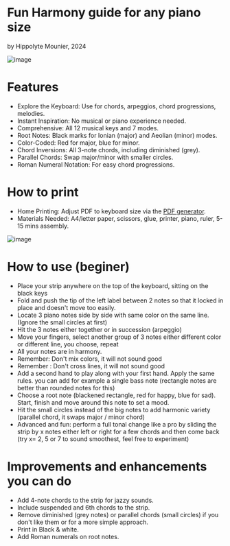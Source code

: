 # Fun Harmony guide for any piano size
by Hippolyte Mounier, 2024


![image](https://github.com/user-attachments/assets/fb1200bb-87b1-4d79-9293-5d27271177d8)

# Features

- Explore the Keyboard: Use for chords, arpeggios, chord progressions, melodies.
- Instant Inspiration: No musical or piano experience needed.
- Comprehensive: All 12 musical keys and 7 modes.
- Root Notes: Black marks for Ionian (major) and Aeolian (minor) modes.
- Color-Coded: Red for major, blue for minor.
- Chord Inversions: All 3-note chords, including diminished (grey).
- Parallel Chords: Swap major/minor with smaller circles.
- Roman Numeral Notation: For easy chord progressions.

# How to print
- Home Printing: Adjust PDF to keyboard size via the [PDF generator](https://hipe-0.github.io/piano-harmony-strip/index.html).
- Materials Needed: A4/letter paper, scissors, glue, printer, piano, ruler, 5-15 mins assembly.

![image](https://github.com/user-attachments/assets/d376860b-ecf5-40b8-9601-576941c7f2ec)

# How to use (beginer)
- Place your strip anywhere on the top of the keyboard, sitting on the black keys
- Fold and push the tip of the left label between 2 notes so that it locked in place and doesn't move too easily.
- Locate 3 piano notes side by side with same color on the same line. (Ignore the small circles at first)
- Hit the 3 notes either together or in succession (arpeggio)
- Move your fingers, select another group of 3 notes either different color or different line, you choose, repeat
- All your notes are in harmony.
- Remember: Don't mix colors, it will not sound good
- Remember : Don't cross lines, it will not sound good
- Add a second hand to play along with your first hand. Apply the same rules. you can add for example a single bass note (rectangle notes are better than rounded notes for this)
- Choose a root note (blackened rectangle, red for happy, blue for sad). Start, finish and move around this note to set a mood. 
- Hit the small circles instead of the big notes to add harmonic variety (parallel chord, it swaps major / minor chord)
- Advanced and fun: perform a full tonal change like a pro by sliding the strip by x notes either left or right for a few chords and then come back (try x= 2, 5 or 7 to sound smoothest, feel free to experiment)

  
# Improvements and enhancements you can do
- Add 4-note chords to the strip for jazzy sounds.
- Include suspended and 6th chords to the strip.
- Remove diminished (grey notes) or parallel chords (small circles) if you don't like them or for a more simple approach.
- Print in Black & white.
- Add Roman numerals on root notes.
